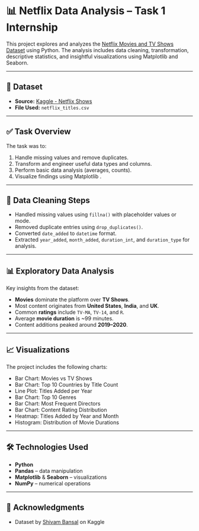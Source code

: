 # 📊 Netflix Data Analysis – Task 1 Internship

This project explores and analyzes the [Netflix Movies and TV Shows Dataset](https://www.kaggle.com/datasets/shivamb/netflix-shows) using Python. The analysis includes data cleaning, transformation, descriptive statistics, and insightful visualizations using Matplotlib and Seaborn.

---

## 📁 Dataset

- **Source:** [Kaggle - Netflix Shows](https://www.kaggle.com/datasets/shivamb/netflix-shows)
- **File Used:** `netflix_titles.csv`

---

## ✅ Task Overview

The task was to:

1. Handle missing values and remove duplicates.
2. Transform and engineer useful data types and columns.
3. Perform basic data analysis (averages, counts).
4. Visualize findings using Matplotlib .

---

## 🧹 Data Cleaning Steps

- Handled missing values using `fillna()` with placeholder values or mode.
- Removed duplicate entries using `drop_duplicates()`.
- Converted `date_added` to `datetime` format.
- Extracted `year_added`, `month_added`, `duration_int`, and `duration_type` for analysis.

---

## 📊 Exploratory Data Analysis

Key insights from the dataset:

- **Movies** dominate the platform over **TV Shows**.
- Most content originates from **United States**, **India**, and **UK**.
- Common **ratings** include `TV-MA`, `TV-14`, and `R`.
- Average **movie duration** is ~99 minutes.
- Content additions peaked around **2019–2020**.

---

## 📈 Visualizations

The project includes the following charts:

- Bar Chart: Movies vs TV Shows
- Bar Chart: Top 10 Countries by Title Count
- Line Plot: Titles Added per Year
- Bar Chart: Top 10 Genres
- Bar Chart: Most Frequent Directors
- Bar Chart: Content Rating Distribution
- Heatmap: Titles Added by Year and Month
- Histogram: Distribution of Movie Durations

---

## 🛠️ Technologies Used

- **Python**
- **Pandas** – data manipulation
- **Matplotlib** & **Seaborn** – visualizations
- **NumPy** – numerical operations


---

## 🙌 Acknowledgments

- Dataset by [Shivam Bansal](https://www.kaggle.com/shivamb) on Kaggle
